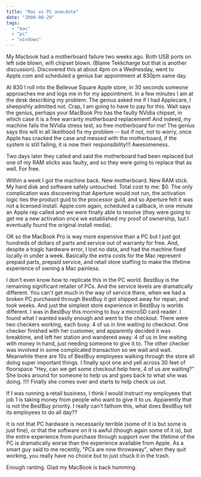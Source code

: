 ```yaml
---
title: "Mac vs PC anecdote"
date: "2009-08-29"
tags: 
  - "mac"
  - "pc"
  - "windows"
---
```


My Macbook had a motherboard failure two weeks ago. Both USB ports on left side blown, wifi chipset blown. (Blame Tekkcharge but that is another discussion). Discovered this at about 4pm on a Wednesday, went to Apple.com and scheduled a genius bar appointment at 830pm same day.

At 830 I roll into the Bellevue Square Apple store, in 30 seconds someone approaches me and logs me in for my appointment. In a few minutes I am at the desk describing my problem. The genius asked me if I had Applecare, I sheepishly admitted not. Crap, I am going to have to pay for this. Wait says the genius, perhaps your MacBook Pro has the faulty NVidia chipset, in which case it is a free warranty motherboard replacement! And indeed, my machine fails the NVidia stress test, so free motherboard for me! The genius says this will in all likelihood fix my problem -- but if not, not to worry, once Apple has cracked the case and messed with the motherboard, if the system is still failing, it is now their responsibility!!! Awesomeness.

Two days later they called and said the motherboard had been replaced but one of my RAM sticks was faulty, and so they were going to replace that as well. For free.

Within a week I got the machine back. New motherboard. New RAM stick. My hard disk and software safely untouched. Total cost to me: $0. The only complication was discovering that Aperture would not run, the activation logic ties the product guid to the processor guid, and so Aperture felt it was not a licensed install. Apple.com again, scheduled a callback, in one minute an Apple rep called and we were finally able to resolve (they were going to get me a new activation once we established my proof of ownership, but I eventually found the original install media).

OK so the MacBook Pro is way more expensive than a PC but I just got hundreds of dollars of parts and service out of warranty for free. And, despite a tragic hardware error, I lost no data, and had the machine fixed locally in under a week. Basically the extra costs for the Mac represent prepaid parts, prepaid service, and retail store staffing to make the lifetime experience of owning a Mac painless.

I don't even know how to replicate this in the PC world. BestBuy is the remaining significant retailer of PCs. And the service levels are dramatically different. You can't get much in the way of service there, when we had a broken PC purchased through BestBuy it got shipped away for repair, and took weeks. And just the simplest store experience in BestBuy is worlds different. I was in BestBuy this morning to buy a microSD card reader. I found what I wanted easily enough and went to the checkout. There were two checkers working, each busy. 4 of us in line waiting to checkout. One checker finished with her customer, and apparently decided it was breaktime, and left her station and wandered away. 4 of us in line waiting with money in hand, just needing someone to give it to. The other checker was involved in some complicated transaction so we wait and wait. Meanwhile there are 10s of BestBuy employees walking through the store all doing super important things. I finally spot one and yell across 30 feet of floorspace "Hey, can we get some checkout help here, 4 of us are waiting?" She looks around for someone to help us and goes back to what she was doing. !!!! Finally she comes over and starts to help check us out.

If I was running a retail business, I think I would instruct my employees that job 1 is taking money from people who want to give it to us. Apparently that is not the BestBuy priority. I really can't fathom this, what does BestBuy tell its employees to do all day??

It is not that PC hardware is necessarily terrible (some of it is but some is just fine), or that the software on it is awful (though again some of it is), but the entire experience from purchase through support over the lifetime of the PC is dramatically worse than the experience available from Apple. As a smart guy said to me recently, "PCs are now throwaway", when they quit working, you really have no choice but to just chuck it in the trash.

Enough ranting. Glad my MacBook is back humming.
